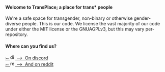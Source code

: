 #### Welcome to TransPlace; a place for trans* people
We're a safe space for transgender, non-binary or otherwise gender-diverse people. This is our code. We license the vast majority of our code under either the MIT license or the GNUAGPLv3, but this may vary per-repository.

#### Where can you find us?
<a href="https://reddit.com/r/transplace">⤚ <img src="https://github.com/TransPlace-Devs/.github/raw/main/profile/discord-8234.png" alt="discord logo" height="16em"/> ⟶&nbsp;&nbsp;On discord</a><br/>
<a href="https://reddit.com/r/transplace">⤚ <img src="https://github.com/TransPlace-Devs/.github/raw/main/profile/reddit-logo-2436.png" alt="reddit logo" height="16em"/> ⟶&nbsp;&nbsp;And on reddit</a><br/>
